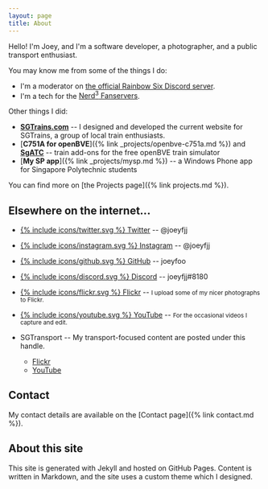 ```yaml
---
layout: page
title: About
---
```


Hello! I'm Joey, and I'm a software developer, a photographer, and a public transport enthusiast. 

You may know me from some of the things I do: 

* I'm a moderator on [the official Rainbow Six Discord server](https://discord.gg/rainbow6). 
* I'm a tech for the [Nerd<sup>3</sup> Fanservers](http://n3fs.co.uk/).

Other things I did: 

* [**SGTrains.com**](http://www.sgtrains.com/) -- I designed and developed the current website for SGTrains, a group of local train enthusiasts.
* [**C751A for openBVE**]({% link _projects/openbve-c751a.md %}) and [**SgATC**](https://github.com/joeyfoo/SgATC) -- train add-ons for the free openBVE train simulator
* [**My SP app**]({% link _projects/mysp.md %}) -- a Windows Phone app for Singapore Polytechnic students

You can find more on [the Projects page]({% link projects.md %}). 

## Elsewhere on the internet...

* [{% include icons/twitter.svg %} Twitter](https://twitter.com/joeyfjj) -- @joeyfjj
* [{% include icons/instagram.svg %} Instagram](https://www.instagram.com/joeyfjj/) -- @joeyfjj
* [{% include icons/github.svg %} GitHub](https://github.com/joeyfoo) -- joeyfoo 
* [{% include icons/discord.svg %} Discord](https://discordapp.com/) -- joeyfjj#8180 
* [{% include icons/flickr.svg %} Flickr](https://www.flickr.com/photos/joeyfoo/) -- <small>I upload some of my nicer photographs to Flickr.</small>
* [{% include icons/youtube.svg %} YouTube](https://www.youtube.com/user/joeyfjj) -- <small>For the occasional videos I capture and edit.</small>

* SGTransport -- My transport-focused content are posted under this handle. 
    * [Flickr](https://www.flickr.com/photos/sgtransport/) 
    * [YouTube](https://www.youtube.com/user/SingaporeTransport) 

## Contact

My contact details are available on the [Contact page]({% link contact.md %}).

## About this site

This site is generated with Jekyll and hosted on GitHub Pages. Content is written in Markdown, and the site uses a custom theme which I designed. 
